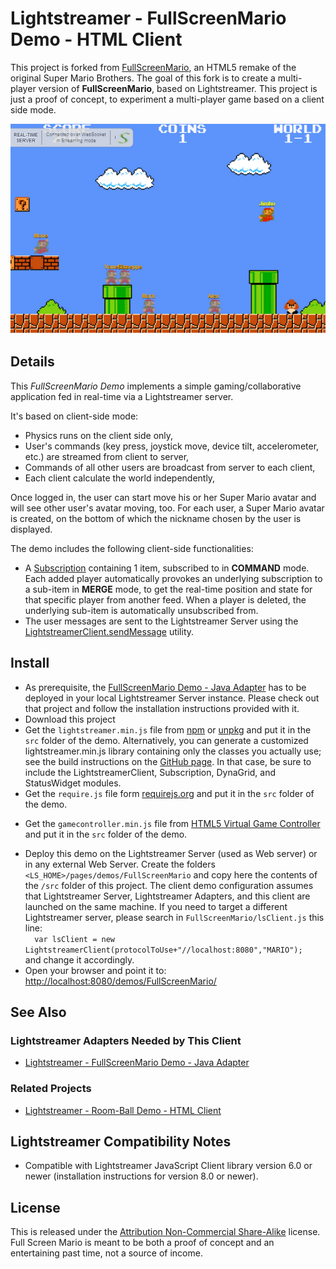 # Lightstreamer - FullScreenMario Demo - HTML Client

<!-- START DESCRIPTION lightstreamer-example-fullscreenmario-client-javascript -->

This project is forked from [FullScreenMario](https://github.com/Diogenesthecynic/FullScreenMario), an HTML5 remake of the original Super Mario Brothers. 
The goal of this fork is to create a multi-player version of <b>FullScreenMario</b>, based on Lightstreamer.
This project is just a proof of concept, to experiment a multi-player game based on a client side mode.

![screenshot](screen_new.png)

## Details

This *FullScreenMario Demo* implements a simple gaming/collaborative application fed in real-time via a Lightstreamer server.

It's based on client-side mode:
- Physics runs on the client side only,
- User's commands (key press, joystick move, device tilt, accelerometer, etc.) are streamed from client to server,
- Commands of all other users are broadcast from server to each client,
- Each client calculate the world independently,

Once logged in, the user can start move his or her Super Mario avatar and will see other user's avatar moving, too. For each user, a Super Mario avatar is created, on the bottom of which the nickname chosen by the user is displayed.

The demo includes the following client-side functionalities:
* A [Subscription](https://lightstreamer.com/api/ls-web-client/latest/Subscription.html) containing 1 item, subscribed to in <b>COMMAND</b> mode. Each added player automatically provokes an underlying subscription to a sub-item in **MERGE** mode, to get the real-time position and state for that specific player from another feed. When a player is deleted, the underlying sub-item is automatically unsubscribed from.
* The user messages are sent to the Lightstreamer Server using the [LightstreamerClient.sendMessage](https://lightstreamer.com/api/ls-web-client/latest/LightstreamerClient.html#sendMessage) utility.

<!-- END DESCRIPTION lightstreamer-example-fullscreenmario-client-javascript -->

## Install

* As prerequisite, the [FullScreenMario Demo - Java Adapter](https://github.com/Lightstreamer/Lightstreamer-example-FullScreenMario-adapter-java#clients-using-this-adapter) has to be deployed in your local Lightstreamer Server instance. Please check out that project and follow the installation instructions provided with it.
* Download this project
* Get the `lightstreamer.min.js` file from [npm](https://www.npmjs.com/package/lightstreamer-client-web) or [unpkg](https://unpkg.com/lightstreamer-client-web/lightstreamer.min.js) and put it in the `src` folder of the demo.
  Alternatively, you can generate a customized lightstreamer.min.js library containing only the classes you actually use;
  see the build instructions on the [GitHub page](https://github.com/Lightstreamer/Lightstreamer-lib-client-javascript#building).
  In that case, be sure to include the LightstreamerClient, Subscription, DynaGrid, and StatusWidget modules.
* Get the `require.js` file form [requirejs.org](http://requirejs.org/docs/download.html) and put it in the `src` folder of the demo.
-  Get the `gamecontroller.min.js` file from [HTML5 Virtual Game Controller](https://github.com/austinhallock/html5-virtual-game-controller) and put it in the `src` folder of the demo.
* Deploy this demo on the Lightstreamer Server (used as Web server) or in any external Web Server. Create the folders `<LS_HOME>/pages/demos/FullScreenMario` and copy here the contents of the `/src` folder of this project.
The client demo configuration assumes that Lightstreamer Server, Lightstreamer Adapters, and this client are launched on the same machine. If you need to target a different Lightstreamer server, please search in `FullScreenMario/lsClient.js` this line:<BR/> `  var lsClient = new LightstreamerClient(protocolToUse+"//localhost:8080","MARIO");`<BR/> and change it accordingly.
* Open your browser and point it to: [http://localhost:8080/demos/FullScreenMario/](http://localhost:8080/demos/FullScreenMario/)

## See Also 

### Lightstreamer Adapters Needed by This Client

<!-- START RELATED_ENTRIES -->
* [Lightstreamer - FullScreenMario Demo - Java  Adapter](https://github.com/Lightstreamer/Lightstreamer-example-FullScreenMario-adapter-java)

<!-- END RELATED_ENTRIES -->

### Related Projects

* [Lightstreamer - Room-Ball Demo - HTML Client](https://github.com/Lightstreamer/Lightstreamer-example-RoomBall-client-javascript)

## Lightstreamer Compatibility Notes

- Compatible with Lightstreamer JavaScript Client library version 6.0 or newer (installation instructions for version 8.0 or newer).

## License

This is released under the [Attribution Non-Commercial Share-Alike](http://creativecommons.org/licenses/by-nc-sa/3.0/) license. Full Screen Mario is meant to be both a proof of concept and an entertaining past time, not a source of income.
